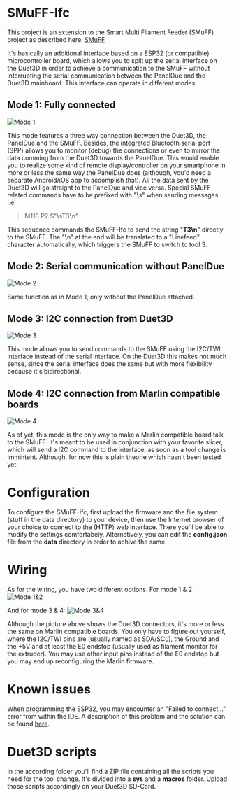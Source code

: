 # SMuFF-Ifc

This project is an extension to the Smart Multi Filament Feeder (SMuFF) project as described here: [SMuFF]

It's basically an additional interface based on a ESP32 (or compatible) microcontroller board, which allows you to split up the serial interface on the Duet3D in order to achieve a communication to the SMuFF without interrupting the serial communication between the PanelDue and the Duet3D mainboard.
This interface can operate in different modes:

## Mode 1: Fully connected

![Mode 1][1]

This mode features a three way connection between the Duet3D, the PanelDue and the SMuFF.
Besides, the integrated Bluetooth serial port (SPP) allows you to monitor (debug) the connections or even to mirror the data comming from the Duet3D towards the PanelDue.
This would enable you to realize some kind of remote display/controller on your smartphone in more or less the same way the PanelDue does (although, you'd need a separate Android/iOS app to accomplish that).
All the data sent by the Duet3D will go straight to the PanelDue and vice versa. Special SMuFF related commands have to be prefixed with  "\s" when sending messages i.e.

> M118 P2 S"\sT3\n"

This sequence commands the SMuFF-Ifc to send the string "**T3\n**" directly to the SMuFF. The "\n" at the end will be translated to a "Linefeed" character automatically, which triggers the SMuFF to switch to tool 3.

## Mode 2: Serial communication without PanelDue

![Mode 2][2]

Same function as in Mode 1, only without the PanelDue attached.

## Mode 3: I2C connection from Duet3D

![Mode 3][3]

This mode allows you to send commands to the SMuFF using the I2C/TWI interface instead of the serial interface. On the Duet3D this makes not much sense, since the serial interface does the same but with more flexibility because it's bidirectional.  

## Mode 4: I2C connection from Marlin compatible boards

![Mode 4][4]

As of yet, this mode is the only way to make a Marlin compatible board talk to the SMuFF. It's meant to be used in conjunction with your favorite slicer, which will send a I2C command to the interface, as soon as a tool change is immintent.
Although, for now this is plain theorie which hasn't been tested yet.

# Configuration

To configure the SMuFF-Ifc, first upload the firmware and the file system (stuff in the data directory) to your device, then use the Internet browser of your choice to connect to the (HTTP) web interface.
There you'll be able to modify the settings comfortabely.
Alternatively, you can edit the **config.json** file from the **data** directory in order to achive the same.

# Wiring

As for the wiring, you have two different options. For mode 1 & 2:
![Mode 1&2][5]

And for mode 3 & 4:
![Mode 3&4][6]

Although the picture above shows the Duet3D connectors, it's more or less the same on Marlin compatible boards. You only have to figure out yourself, where the I2C/TWI pins are (usually named as SDA/SCL), the Ground and the +5V and at least the E0 endstop (usually used as filament monitor for the extruder). You may use other input pins instead of the E0 endstop but you may end up reconfiguring the Marlin firmware.

# Known issues

When programming the ESP32, you may encounter an "Failed to connect..." error from within the IDE. A description of this problem and the solution can be found [here][7].

[SMuFF]: https://github.com/technik-gegg/SMuFF-1.1
[1]: https://github.com/technik-gegg/SMuFF-Ifc/blob/master/images/Config_full.png "Mode 1"
[2]: https://github.com/technik-gegg/SMuFF-Ifc/blob/master/images/Config_serial.png "Mode 2"
[3]: https://github.com/technik-gegg/SMuFF-Ifc/blob/master/images/Config_I2C_Duet.png "Mode 3"
[4]: https://github.com/technik-gegg/SMuFF-Ifc/blob/master/images/Config_I2C_Marlin.png "Mode 4"
[5]: https://github.com/technik-gegg/SMuFF-Ifc/blob/master/images/Wiring_Duet3D_ESP32_Serial.png "Wiring Serial connection"
[6]: https://github.com/technik-gegg/SMuFF-Ifc/blob/master/images/Wiring_Duet3D_ESP32_I2C.png "Wiring I2C connection"
[7]: https://randomnerdtutorials.com/solved-failed-to-connect-to-esp32-timed-out-waiting-for-packet-header/

# Duet3D scripts

In the according folder you'll find a ZIP file containing all the scripts you need for the tool change.
It's divided into a **sys** and a **macros** folder. Upload those scripts accordingly on your Duet3D SD-Card.
